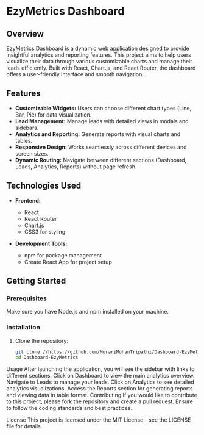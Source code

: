 # EzyMetrics Dashboard

## Overview

EzyMetrics Dashboard is a dynamic web application designed to provide insightful analytics and reporting features. This project aims to help users visualize their data through various customizable charts and manage their leads efficiently. Built with React, Chart.js, and React Router, the dashboard offers a user-friendly interface and smooth navigation.

## Features

- **Customizable Widgets:** Users can choose different chart types (Line, Bar, Pie) for data visualization.
- **Lead Management:** Manage leads with detailed views in modals and sidebars.
- **Analytics and Reporting:** Generate reports with visual charts and tables.
- **Responsive Design:** Works seamlessly across different devices and screen sizes.
- **Dynamic Routing:** Navigate between different sections (Dashboard, Leads, Analytics, Reports) without page refresh.

## Technologies Used

- **Frontend:**
  - React
  - React Router
  - Chart.js
  - CSS3 for styling

- **Development Tools:**
  - npm for package management
  - Create React App for project setup

## Getting Started

### Prerequisites

Make sure you have Node.js and npm installed on your machine.

### Installation

1. Clone the repository:
   ```bash
   git clone //https://github.com/MurariMohanTripathi/Dashboard-EzyMetrics
   cd Dashboard-EzyMetrics
Usage
After launching the application, you will see the sidebar with links to different sections.
Click on Dashboard to view the main analytics overview.
Navigate to Leads to manage your leads.
Click on Analytics to see detailed analytics visualizations.
Access the Reports section for generating reports and viewing data in table format.
Contributing
If you would like to contribute to this project, please fork the repository and create a pull request. Ensure to follow the coding standards and best practices.

License
This project is licensed under the MIT License - see the LICENSE file for details.